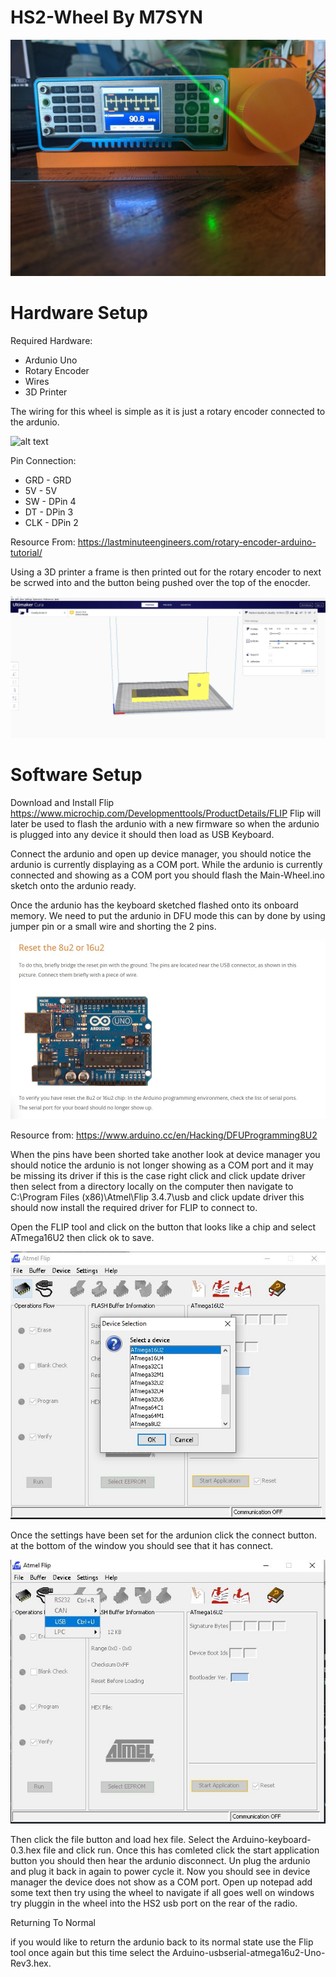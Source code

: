 # HS2-Wheel By M7SYN

![alt text](https://github.com/Zy0d0x0/HS2-Wheel/blob/main/wheel-built.jpg)

# Hardware Setup

Required Hardware:

* Ardunio Uno
* Rotary Encoder
* Wires
* 3D Printer

The wiring for this wheel is simple as it is just a rotary encoder connected to the ardunio.

![alt text](https://lastminuteengineers.com/wp-content/uploads/arduino/wiring-rotary-encoder-with-arduino-uno.png)


Pin Connection:

* GRD - GRD
* 5V - 5V
* SW - DPin 4
* DT - DPin 3
* CLK - DPin 2

Resource From: https://lastminuteengineers.com/rotary-encoder-arduino-tutorial/

Using a 3D printer a frame is then printed out for the rotary encoder to next be scrwed into
and the button being pushed over the top of the enocder.

![alt text](https://github.com/Zy0d0x0/HS2-Wheel/blob/main/wheel-sketch-example.jpg)


# Software Setup

Download and Install Flip https://www.microchip.com/Developmenttools/ProductDetails/FLIP
Flip will later be used to flash the ardunio with a new firmware so when the ardunio is 
plugged into any device it should then load as USB Keyboard.

Connect the ardunio and open up device manager, you should notice the ardunio is currently
displaying as a COM port. While the ardunio is currently connected and showing as a COM port
you should flash the Main-Wheel.ino sketch onto the ardunio ready.

Once the ardunio has the keyboard sketched flashed onto its onboard memory. We need
to put the ardunio in DFU mode this can by done by using jumper pin or a small wire
and shorting the 2 pins. 

![alt text](https://github.com/Zy0d0x0/HS2-Wheel/blob/main/dfu.JPG)

Resource from: https://www.arduino.cc/en/Hacking/DFUProgramming8U2


When the pins have been shorted take another look at device manager you should
notice the ardunio is not longer showing as a COM port and it may be missing 
its driver if this is the case right click and click update driver then select
from a directory locally on the computer then navigate to C:\Program Files (x86)\Atmel\Flip 3.4.7\usb
and click update driver this should now install the required driver for FLIP to connect to.

Open the FLIP tool and click on the button that looks like a chip and select ATmega16U2 then click ok to save.

![alt text](https://github.com/Zy0d0x0/HS2-Wheel/blob/main/flipboardsettings.JPG)

Once the settings have been set for the ardunion click the connect button. at the bottom of the window you should see that it has connect. 

![alt text](https://github.com/Zy0d0x0/HS2-Wheel/blob/main/flipboardconnect.JPG)


Then click the file button and load hex file. Select the Arduino-keyboard-0.3.hex file and click run. Once this has comleted click the start application button you should then hear the ardunio disconnect. Un plug the ardunio and plug it back in again to power cycle it.
Now you should see in device manager the device does not show as a COM port.
Open up notepad add some text then try using the wheel to navigate if all goes well on windows try pluggin in the wheel into the HS2 usb port on the rear of the radio.



Returning To Normal

if you would like to return the ardunio back to its normal state use the Flip tool once again but this time select 
the Arduino-usbserial-atmega16u2-Uno-Rev3.hex.
